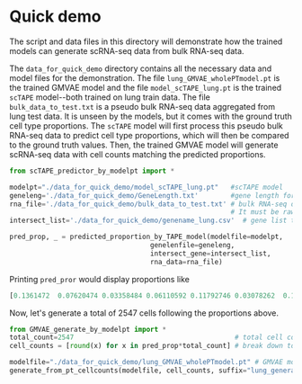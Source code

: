 # Quick demo
The script and data files in this directory will demonstrate how the trained models can generate scRNA-seq data from bulk RNA-seq data. 

The `data_for_quick_demo` directory contains all the necessary data and model files for the demonstration. The file `lung_GMVAE_wholePTmodel.pt` is the trained GMVAE model and the file `model_scTAPE_lung.pt` is the trained `scTAPE` model--both trained on lung train data. The file `bulk_data_to_test.txt` is a pseudo bulk RNA-seq data aggregated from lung test data. It is unseen by the models, but it comes with the ground truth cell type proportions. The `scTAPE` model will first process this pseudo bulk RNA-seq data to predict cell type proportions, which will then be compared to the ground truth values. Then, the trained GMVAE model will generate scRNA-seq data with cell counts matching the predicted proportions.
```python
from scTAPE_predictor_by_modelpt import *

modelpt="./data_for_quick_demo/model_scTAPE_lung.pt"   #scTAPE model
geneleng='./data_for_quick_demo/GeneLength.txt'        #gene length for tpm normalization 
rna_file='./data_for_quick_demo/bulk_data_to_test.txt' # bulk RNA-seq data. one-row data with gene names as column names.
                                                       # It must be raw count data.
intersect_list='./data_for_quick_demo/genename_lung.csv'  # gene list that was used in scTAPE training.

pred_prop, _ = predicted_proportion_by_TAPE_model(modelfile=modelpt, 
                                   genelenfile=geneleng, 
                                   intersect_gene=intersect_list, 
                                   rna_data=rna_file)
```
Printing `pred_pror` would display proportions like
```python
[0.1361472  0.07620474 0.03358484 0.06110592 0.11792746 0.03078262  0.165271   0.05988612 0.03028877 0.03015646 0.07783207 0.01938615  0.01753762 0.05920918 0.03208745 0.02136544 0.03122693].
```
Now, let's generate a total of 2547 cells following the proportions above.
```python
from GMVAE_generate_by_modelpt import *
total_count=2547                                        # total cell count
cell_counts = [round(x) for x in pred_prop*total_count] # break down to each cell type

modelfile="./data_for_quick_demo/lung_GMVAE_wholePTmodel.pt" # GMVAE model
generate_from_pt_cellcounts(modelfile, cell_counts, suffix="lung_generated")
```
